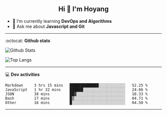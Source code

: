 <h2 align="center">Hi 👋 I'm Hoyang</h2>

- 🌱 I’m currently learning **DevOps and Algorithms**
- 💬 Ask me about **Javascript and Git**

-------

:octocat: **Github stats**

![Github Stats](https://github-readme-stats.vercel.app/api?username=hoyangtsai&count_private=true&show_icons=true&theme=blueberry)

![Top Langs](https://github-readme-stats.vercel.app/api/top-langs/?username=hoyangtsai&theme=blueberry&layout=compact&langs_count=8)

-------

:computer: **Dev activities**
<!--START_SECTION:waka-->
```text
Markdown     3 hrs 15 mins   █████████████░░░░░░░░░░░░   52.25 % 
JavaScript   1 hr 32 mins    ██████░░░░░░░░░░░░░░░░░░░   24.66 % 
JSON         38 mins         ██▓░░░░░░░░░░░░░░░░░░░░░░   10.33 % 
Bash         17 mins         █▒░░░░░░░░░░░░░░░░░░░░░░░   04.71 % 
Other        16 mins         █░░░░░░░░░░░░░░░░░░░░░░░░   04.50 % 
```
<!--END_SECTION:waka-->

-------
